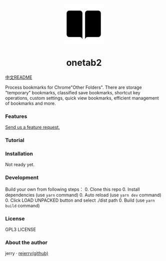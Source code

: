 <p align="center">
  <img src="./src/assets/icons/icon_128.png">
</p>

<h1 align="center">onetab2</h1>

[中文README](README.md)

Process bookmarks for Chrome\"Other Folders\". There are storage \"temporary\" bookmarks, classified save bookmarks, shortcut key operations, custom settings, quick view bookmarks, efficient management of bookmarks and more.

### Features

[Send us a feature request.](https://github.com/rejerry/onetab2/issues/new)

### Tutorial



### Installation

Not ready yet.

### Development

Build your own from following steps：
0. Clone this repo
0. Install dependencies (use `yarn` command)
0. Auto reload (use `yarn dev` command)
0. Click LOAD UNPACKED button and select ./dist path
0. Build (use `yarn build` command)

### License

GPL3 LICENSE

### About the author

jerry · [rejerry(github)](https://github.com/rejerry)